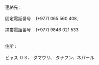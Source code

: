 <p>

連絡先 :
<br><br>
  固定電話番号 &nbsp;&nbsp;&nbsp;(+977) 065 560 408,<br>	
  携帯電話番号 &nbsp;&nbsp;&nbsp;(+977) 9846 021 533  <br>
   <br><br>
  住所 : <br><br>
   ビャス ０３、 ダマウリ、 タナフン、ネパール <br>
</p>
